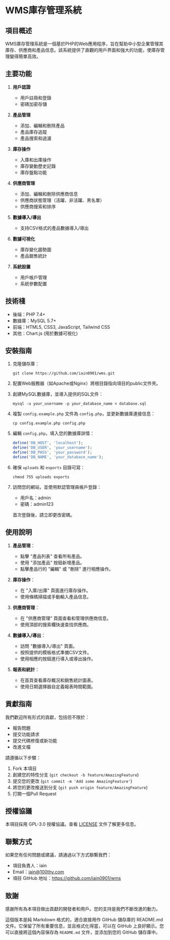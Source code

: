# WMS庫存管理系統

## 項目概述

WMS庫存管理系統是一個基於PHP的Web應用程序，旨在幫助中小型企業管理其庫存、供應商和產品信息。該系統提供了直觀的用戶界面和強大的功能，使庫存管理變得簡單高效。

## 主要功能

1. **用戶認證**
   - 用戶註冊和登錄
   - 密碼加密存儲

2. **產品管理**
   - 添加、編輯和刪除產品
   - 產品庫存追蹤
   - 產品搜索和過濾

3. **庫存操作**
   - 入庫和出庫操作
   - 庫存變動歷史記錄
   - 庫存盤點功能

4. **供應商管理**
   - 添加、編輯和刪除供應商信息
   - 供應商狀態管理（活躍、非活躍、黑名單）
   - 供應商搜索和排序

5. **數據導入/導出**
   - 支持CSV格式的產品數據導入/導出

6. **數據可視化**
   - 庫存變化趨勢圖
   - 產品銷售統計

7. **系統設置**
   - 用戶帳戶管理
   - 系統參數配置

## 技術棧

- 後端：PHP 7.4+
- 數據庫：MySQL 5.7+
- 前端：HTML5, CSS3, JavaScript, Tailwind CSS
- 其他：Chart.js (用於數據可視化)

## 安裝指南

1. 克隆儲存庫：
   ```
   git clone https://github.com/iain0901/wms.git
   ```

2. 配置Web服務器（如Apache或Nginx）將根目錄指向項目的public文件夾。

3. 創建MySQL數據庫，並導入提供的SQL文件：
   ```
   mysql -u your_username -p your_database_name < database.sql
   ```

4. 複製 `config.example.php` 文件為 `config.php`，並更新數據庫連接信息：
   ```
   cp config.example.php config.php
   ```

5. 編輯 `config.php`，填入您的數據庫詳情：
   ```php
   define('DB_HOST', 'localhost');
   define('DB_USER', 'your_username');
   define('DB_PASS', 'your_password');
   define('DB_NAME', 'your_database_name');
   ```

6. 確保 `uploads` 和 `exports` 目錄可寫：
   ```
   chmod 755 uploads exports
   ```

7. 訪問您的網站，並使用默認管理員帳戶登錄：
   - 用戶名：admin
   - 密碼：admin123

   首次登錄後，請立即更改密碼。

## 使用說明

1. **產品管理**：
   - 點擊 "產品列表" 查看所有產品。
   - 使用 "添加產品" 按鈕新增產品。
   - 點擊產品行的 "編輯" 或 "刪除" 進行相應操作。

2. **庫存操作**：
   - 在 "入庫/出庫" 頁面進行庫存操作。
   - 使用條碼掃描或手動輸入產品信息。

3. **供應商管理**：
   - 在 "供應商管理" 頁面查看和管理供應商信息。
   - 使用頂部的搜索欄快速查找供應商。

4. **數據導入/導出**：
   - 訪問 "數據導入/導出" 頁面。
   - 按照提供的模板格式準備CSV文件。
   - 使用相應的按鈕進行導入或導出操作。

5. **報表和統計**：
   - 在首頁查看庫存概況和銷售統計圖表。
   - 使用日期選擇器自定義報表時間範圍。

## 貢獻指南

我們歡迎所有形式的貢獻，包括但不限於：
- 報告問題
- 提交功能請求
- 提交代碼修復或新功能
- 改進文檔

請遵循以下步驟：

1. Fork 本項目
2. 創建您的特性分支 (`git checkout -b feature/AmazingFeature`)
3. 提交您的更改 (`git commit -m 'Add some AmazingFeature'`)
4. 將您的更改推送到分支 (`git push origin feature/AmazingFeature`)
5. 打開一個Pull Request

## 授權協議

本項目採用 GPL-3.0 授權協議。查看 [LICENSE](LICENSE) 文件了解更多信息。

## 聯繫方式

如果您有任何問題或建議，請通過以下方式聯繫我們：

- 項目負責人：iain
- Email：iain@100thy.com
- 項目 GitHub 地址：https://github.com/iain0901/wms

## 致謝

感謝所有為本項目做出貢獻的開發者和用戶。您的支持是我們不斷改進的動力。

這個版本是純 Markdown 格式的，適合直接用作 GitHub 儲存庫的 README.md 文件。它保留了所有重要信息，並且格式化得當，可以在 GitHub 上良好顯示。您可以直接將這個內容保存為 `README.md` 文件，並添加到您的 GitHub 儲存庫中。
